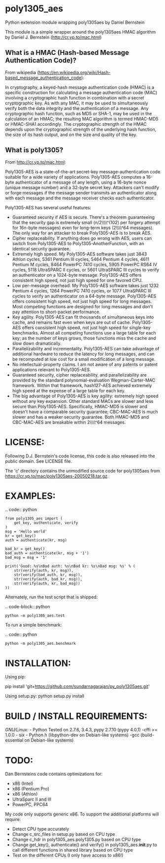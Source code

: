 # poly1305_aes

Python extension module wrapping poly1305aes by Daniel Bernstein

This module is a simple wrapper around the poly1305aes HMAC algorithm by
Daniel J. Bernstein (http://cr.yp.to/mac.html)

## What is a HMAC (Hash-based Message Authentication Code)?

From wikipedia
(https://en.wikipedia.org/wiki/Hash-based_message_authentication_code):

In cryptography, a keyed-hash message authentication code (HMAC) is a
specific construction for calculating a message authentication code
(MAC) involving a cryptographic hash function in combination with a
secret cryptographic key. As with any MAC, it may be used to
simultaneously verify both the data integrity and the authentication of
a message. Any cryptographic hash function, such as MD5 or SHA-1, may be
used in the calculation of an HMAC; the resulting MAC algorithm is
termed HMAC-MD5 or HMAC-SHA1 accordingly. The cryptographic strength of
the HMAC depends upon the cryptographic strength of the underlying hash
function, the size of its hash output, and on the size and quality of
the key.

## What is poly1305?

From http://cr.yp.to/mac.html:

Poly1305-AES is a state-of-the-art secret-key message-authentication
code suitable for a wide variety of applications. Poly1305-AES computes
a 16-byte authenticator of a message of any length, using a 16-byte
nonce (unique message number) and a 32-byte secret key. Attackers can't
modify or forge messages if the message sender transmits an
authenticator along with each message and the message receiver checks
each authenticator.

Poly1305-AES has several useful features:

-  Guaranteed security if AES is secure. There's a theorem guaranteeing
   that the security gap is extremely small (n/2\\\\\\\\^(102) per
   forgery attempt for 16n-byte messages) even for long-term keys
   (2\\\\\\\\^64 messages). The only way for an attacker to break
   Poly1305-AES is to break AES.
-  Cipher replaceability. If anything does go wrong with AES, users can
   switch from Poly1305-AES to Poly1305-AnotherFunction, with an
   identical security guarantee.
-  Extremely high speed. My Poly1305-AES software takes just 3843 Athlon
   cycles, 5361 Pentium III cycles, 5464 Pentium 4 cycles, 4611 Pentium
   M cycles, 8464 PowerPC 7410 cycles, 5905 PowerPC RS64 IV cycles, 5118
   UltraSPARC II cycles, or 5601 UltraSPARC III cycles to verify an
   authenticator on a 1024-byte message. Poly1305-AES offers consistent
   high speed, not just high speed for one favored CPU.
-  Low per-message overhead. My Poly1305-AES software takes just 1232
   Pentium 4 cycles, 1264 PowerPC 7410 cycles, or 1077 UltraSPARC III
   cycles to verify an authenticator on a 64-byte message. Poly1305-AES
   offers consistent high speed, not just high speed for long messages.
   Most competing functions are designed for long messages and don't pay
   attention to short-packet performance.
-  Key agility. Poly1305-AES can fit thousands of simultaneous keys into
   cache, and remains fast even when keys are out of cache. Poly1305-AES
   offers consistent high speed, not just high speed for single-key
   benchmarks. Almost all competing functions use a large table for each
   key; as the number of keys grows, those functions miss the cache and
   slow down dramatically.
-  Parallelizability and incrementality. Poly1305-AES can take advantage
   of additional hardware to reduce the latency for long messages, and
   can be recomputed at low cost for a small modification of a long
   message.
-  No intellectual-property claims. I am not aware of any patents or
   patent applications relevant to Poly1305-AES.
-  Guaranteed security, cipher replaceability, and parallelizability are
   provided by the standard polynomial-evaluation Wegman-Carter-MAC
   framework. Within that framework, hash127-AES achieved extremely high
   speed at the expense of a large table for each key.
-  The big advantage of Poly1305-AES is key agility: extremely high
   speed without any key expansion. Other standard MACs are slower and
   less secure than Poly1305-AES. Specifically, HMAC-MD5 is slower and
   doesn't have a comparable security guarantee; CBC-MAC-AES is much
   slower and has a weaker security guarantee. Both HMAC-MD5 and
   CBC-MAC-AES are breakable within 2\\\\\\\\^64 messages.

# LICENSE:

Following D.J. Bernstein's code license, this code is also released into
the public domain. See LICENSE file.

The 'c' directory contains the unmodified source code for poly1305aes
from https://cr.yp.to/mac/poly1305aes-20050218.tar.gz.

# EXAMPLES:

.. code:: python

    from poly1305_aes import (
        get_key, authenticate, verify
    )
    msg = 'Hello world'
    kr = get_key()
    auth = authenticate(kr, msg)

    bad_kr = get_key()
    bad_auth = authenticate(kr, msg + '1')
    bad_msg = msg + '1'

    print('Good: %s\nBad auth: %s\nBad kr: %s\nBad msg: %s' % (
        str(verify(auth, kr, msg)),
        str(verify(bad_auth, kr, msg)),
        str(verify(auth, bad_kr, msg)),
        str(verify(auth, kr, bad_msg))
    ))

Alternately, run the test script that is shipped: 

.. code-block:: python

    python -m poly1305_aes.test

To run a simple benchmark:

.. code:: python

    python -m poly1305_aes.benchmark

# INSTALLATION:

Using pip:

pip install 'git+https://github.com/sundarnagarajan/py_poly1305aes.git'

Using setup.py: python setup.py install

# BUILD / INSTALL REQUIREMENTS:

*GNU/Linux:* - Python Tested on 2.7.6, 3.4.3, pypy 2.7.10 (pypy 4.0.1)
-cffi >= 1.0.0 - six - Python.h (libpython-dev on Debian-like systems)
-gcc (build-essential on Debian-like systems)

# TODO:

Dan Bernsteins code contains optimizations for:

-  x86 (Intel)
-  x86 (Pentium Pro)
-  x86 (Athlon)
-  UltraSparc II and III
-  PowerPC, PPC64

My code only supports generic x86. To support the additional platforms
will require:

-  Detect CPU type accurately
-  Change c_src_files in setup.py based on CPU type
-  Change c_hdr in poly1305_aes.poly1305.py based on CPU type
-  Change get_key(), authenticate() and verify() in
   poly1305_aes.__init__.py to call different functions in shared
   library based on CPU type
-  Test on the different CPUs (I only have access to x86!)

